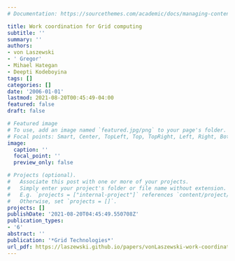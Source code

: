 ```yaml
---
# Documentation: https://sourcethemes.com/academic/docs/managing-content/

title: Work coordination for Grid computing
subtitle: ''
summary: ''
authors:
- von Laszewski
- ' Gregor'
- Mihael Hategan
- Deepti Kodeboyina
tags: []
categories: []
date: '2006-01-01'
lastmod: 2021-08-20T00:45:49-04:00
featured: false
draft: false

# Featured image
# To use, add an image named `featured.jpg/png` to your page's folder.
# Focal points: Smart, Center, TopLeft, Top, TopRight, Left, Right, BottomLeft, Bottom, BottomRight.
image:
  caption: ''
  focal_point: ''
  preview_only: false

# Projects (optional).
#   Associate this post with one or more of your projects.
#   Simply enter your project's folder or file name without extension.
#   E.g. `projects = ["internal-project"]` references `content/project/deep-learning/index.md`.
#   Otherwise, set `projects = []`.
projects: []
publishDate: '2021-08-20T04:45:49.550708Z'
publication_types:
- '6'
abstract: ''
publication: '*Grid Technologies*'
url_pdf: https://laszewski.github.io/papers/vonLaszewski-work-coordination.pdf
---
```

